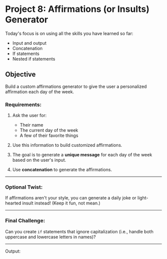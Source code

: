 # Project 8: Affirmations (or Insults) Generator

Today's focus is on using all the skills you have learned so far:

- Input and output
- Concatenation
- If statements
- Nested if statements

## Objective

Build a custom affirmations generator to give the user a personalized affirmation each day of the week.

### Requirements:

1. Ask the user for:
    - Their name
    - The current day of the week
    - A few of their favorite things

2. Use this information to build customized affirmations.

3. The goal is to generate a **unique message** for each day of the week based on the user's input.

4. Use **concatenation** to generate the affirmations.

---

### Optional Twist:

If affirmations aren't your style, you can generate a daily joke or light-hearted insult instead! (Keep it fun, not mean.)

---

### Final Challenge:

Can you create `if` statements that ignore capitalization (i.e., handle both uppercase and lowercase letters in names)?

---

Output:

